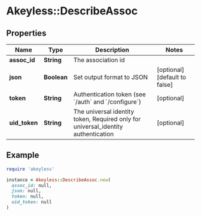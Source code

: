 # Akeyless::DescribeAssoc

## Properties

| Name | Type | Description | Notes |
| ---- | ---- | ----------- | ----- |
| **assoc_id** | **String** | The association id |  |
| **json** | **Boolean** | Set output format to JSON | [optional][default to false] |
| **token** | **String** | Authentication token (see &#x60;/auth&#x60; and &#x60;/configure&#x60;) | [optional] |
| **uid_token** | **String** | The universal identity token, Required only for universal_identity authentication | [optional] |

## Example

```ruby
require 'akeyless'

instance = Akeyless::DescribeAssoc.new(
  assoc_id: null,
  json: null,
  token: null,
  uid_token: null
)
```


